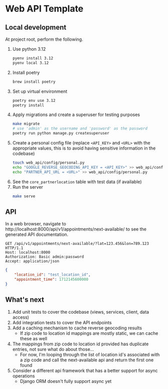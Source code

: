 # Web API Template

## Local development

At project root, perform the following.

1. Use python 3.12
    ```sh
    pyenv install 3.12
    pyenv local 3.12
    ```
2. Install poetry
    ```sh
    brew install poetry
    ```
3. Set up virtual environment
    ```sh
    poetry env use 3.12
    poetry install
    ```
4. Apply migrations and create a superuser for testing purposes
    ```sh
    make migrate
    # use 'admin' as the username and 'password' as the password
    poetry run python manage.py createsuperuser
    ```
5. Create a personal config file (replace `<API_KEY>` and `<URL>` with the appropriate values, this is to avoid having sensitive information in the codebase)
   ```sh
   touch web_api/config/personal.py
   echo "GOOGLE_REVERSE_GEOCODING_API_KEY = <API_KEY>" >> web_api/config/personal.py
   echo "PARTNER_API_URL = <URL>" >> web_api/config/personal.py
   ```
6. See the `core_partnerlocation` table with test data (if available)
7. Run the server
    ```sh
    make serve
    ```
   
## API

In a web browser, navigate to http://localhost:8000/api/v1/appointments/next-available/ to see the generated API documentation.

```http
GET /api/v1/appointments/next-available/?lat=123.456&lon=789.123 HTTP/1.1
Host: localhost:8000
Authorization: Basic admin:password
Accept: application/json
```

```json
{
    "location_id": "test_location_id",
    "appointment_time": 1712145600000
}
```

## What's next

1. Add unit tests to cover the codebase (views, services, client, data access)
2. Add integration tests to cover the API endpoints
3. Add a caching mechanism to cache reverse geocoding results
   - If zip code to location id mappings are mostly static, we can cache these as well
4. The mappings from zip code to location id provided has duplicate entries, not sure what do about those...
   - For now, I'm looping through the list of location id's associated with a zip code and call the next-available api and return the first one found
5. Consider a different api framework that has a better support for async operations
   - Django ORM doesn't fully support async yet

